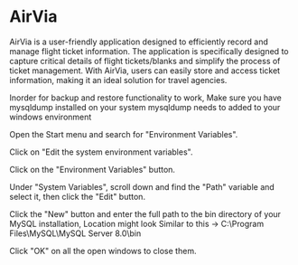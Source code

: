 # AirVia
AirVia is a user-friendly application designed to efficiently record and manage flight ticket information. The application is specifically designed to capture critical details of flight tickets/blanks and simplify the process of ticket management. With AirVia, users can easily store and access ticket information, making it an ideal solution for travel agencies.

Inorder for backup and restore functionality to work, Make sure you have mysqldump installed on your system
mysqldump needs to added to your windows environment

Open the Start menu and search for "Environment Variables".

Click on "Edit the system environment variables".

Click on the "Environment Variables" button.

Under "System Variables", scroll down and find the "Path" variable and select it, then click the "Edit" button.

Click the "New" button and enter the full path to the bin directory of your MySQL installation, Location might look Similar to this -> C:\Program Files\MySQL\MySQL Server 8.0\bin

Click "OK" on all the open windows to close them.

